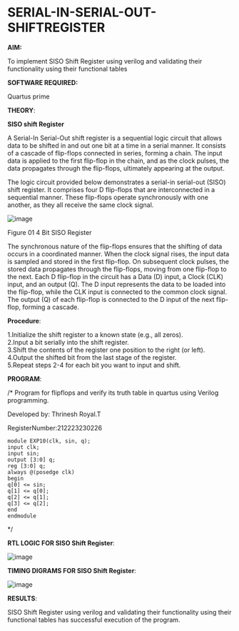# SERIAL-IN-SERIAL-OUT-SHIFTREGISTER

**AIM:**

To implement  SISO Shift Register using verilog and validating their functionality using their functional tables

**SOFTWARE REQUIRED:**

Quartus prime

**THEORY**:

**SISO shift Register**

A Serial-In Serial-Out shift register is a sequential logic circuit that allows data to be shifted in and out one bit at a time in a serial manner. It consists of a cascade of flip-flops connected in series, forming a chain. The input data is applied to the first flip-flop in the chain, and as the clock pulses, the data propagates through the flip-flops, ultimately appearing at the output.

The logic circuit provided below demonstrates a serial-in serial-out (SISO) shift register. It comprises four D flip-flops that are interconnected in a sequential manner. These flip-flops operate synchronously with one another, as they all receive the same clock signal.

![image](https://github.com/naavaneetha/SERIAL-IN-SERIAL-OUT-SHIFTREGISTER/assets/154305477/e81c4072-37f9-46c6-8145-566764b74c3a)

Figure 01 4 Bit SISO Register

The synchronous nature of the flip-flops ensures that the shifting of data occurs in a coordinated manner. When the clock signal rises, the input data is sampled and stored in the first flip-flop. On subsequent clock pulses, the stored data propagates through the flip-flops, moving from one flip-flop to the next.
Each D flip-flop in the circuit has a Data (D) input, a Clock (CLK) input, and an output (Q). The D input represents the data to be loaded into the flip-flop, while the CLK input is connected to the common clock signal. The output (Q) of each flip-flop is connected to the D input of the next flip-flop, forming a cascade.

**Procedure**:

1.Initialize the shift register to a known state (e.g., all zeros).    
2.Input a bit serially into the shift register.    
3.Shift the contents of the register one position to the right (or left).    
4.Output the shifted bit from the last stage of the register.   
5.Repeat steps 2-4 for each bit you want to input and shift. 

**PROGRAM**:

/* Program for flipflops and verify its truth table in quartus using Verilog programming.

Developed by: Thrinesh Royal.T

RegisterNumber:212223230226

```
module EXP10(clk, sin, q);
input clk;
input sin;
output [3:0] q;
reg [3:0] q;
always @(posedge clk)
begin
q[0] <= sin;
q[1] <= q[0];
q[2] <= q[1];
q[3] <= q[2];
end
endmodule

```

*/

**RTL LOGIC FOR SISO Shift Register**:

![image](https://github.com/sanjayashwinP/SERIAL-IN-SERIAL-OUT-SHIFTREGISTER/assets/147473265/888a0bee-db06-4665-b687-dbef0e31649c)


**TIMING DIGRAMS FOR SISO Shift Register**:

![image](https://github.com/sanjayashwinP/SERIAL-IN-SERIAL-OUT-SHIFTREGISTER/assets/147473265/eb74f57e-e71b-4f07-b621-4d84d36b1f96)

**RESULTS**:

 SISO Shift Register using verilog and validating their functionality using their functional tables has successful execution of the program.
 
